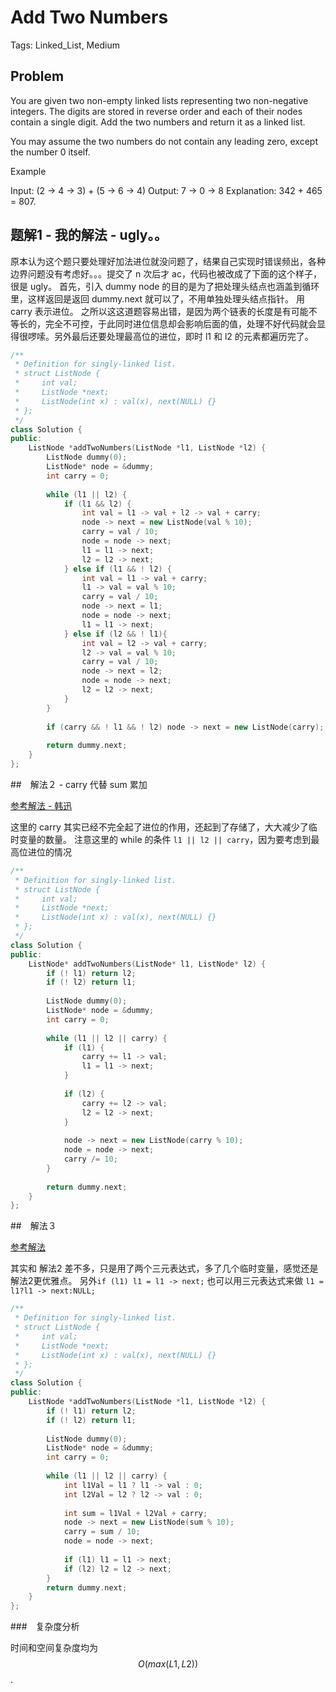 # Add Two Numbers

Tags: Linked_List, Medium

## Problem

You are given two non-empty linked lists representing two non-negative integers. The digits are stored in reverse order and each of their nodes contain a single digit. Add the two numbers and return it as a linked list.

You may assume the two numbers do not contain any leading zero, except the number 0 itself.

Example

Input: (2 -> 4 -> 3) + (5 -> 6 -> 4)
Output: 7 -> 0 -> 8
Explanation: 342 + 465 = 807.

## 题解1 - 我的解法 - ugly。。

原本认为这个题只要处理好加法进位就没问题了，结果自己实现时错误频出，各种边界问题没有考虑好。。。提交了 n 次后才 ac，代码也被改成了下面的这个样子，很是 ugly。
首先，引入 dummy node 的目的是为了把处理头结点也涵盖到循环里，这样返回是返回 dummy.next 就可以了，不用单独处理头结点指针。
用 carry 表示进位。
之所以这这道题容易出错，是因为两个链表的长度是有可能不等长的，完全不可控，于此同时进位信息却会影响后面的值，处理不好代码就会显得很啰嗦。另外最后还要处理最高位的进位，即时 l1 和 l2 的元素都遍历完了。

```cpp
/**
 * Definition for singly-linked list.
 * struct ListNode {
 *     int val;
 *     ListNode *next;
 *     ListNode(int x) : val(x), next(NULL) {}
 * };
 */
class Solution {
public:
    ListNode *addTwoNumbers(ListNode *l1, ListNode *l2) {
        ListNode dummy(0);
        ListNode* node = &dummy;
        int carry = 0;
        
        while (l1 || l2) {
            if (l1 && l2) {
                int val = l1 -> val + l2 -> val + carry;
                node -> next = new ListNode(val % 10);
                carry = val / 10;
                node = node -> next;
                l1 = l1 -> next;
                l2 = l2 -> next;
            } else if (l1 && ! l2) {
                int val = l1 -> val + carry;
                l1 -> val = val % 10;
                carry = val / 10;
                node -> next = l1;
                node = node -> next;
                l1 = l1 -> next;
            } else if (l2 && ! l1){
                int val = l2 -> val + carry;
                l2 -> val = val % 10;
                carry = val / 10;
                node -> next = l2;
                node = node -> next;
                l2 = l2 -> next;
            }
        }
        
        if (carry && ! l1 && ! l2) node -> next = new ListNode(carry);
        
        return dummy.next;
    }
};
```

##　解法２ - carry 代替 sum 累加

[参考解法 - 韩迅](https://www.nowcoder.com/questionTerminal/56f8d422eae04f129c8e5a05299ae275)

这里的 carry 其实已经不完全起了进位的作用，还起到了存储了，大大减少了临时变量的数量。
注意这里的 while 的条件 `l1 || l2 || carry`，因为要考虑到最高位进位的情况

```cpp
/**
 * Definition for singly-linked list.
 * struct ListNode {
 *     int val;
 *     ListNode *next;
 *     ListNode(int x) : val(x), next(NULL) {}
 * };
 */
class Solution {
public:
    ListNode* addTwoNumbers(ListNode* l1, ListNode* l2) {
        if (! l1) return l2;
        if (! l2) return l1;
        
        ListNode dummy(0);
        ListNode* node = &dummy;
        int carry = 0;
        
        while (l1 || l2 || carry) {
            if (l1) {
                carry += l1 -> val;
                l1 = l1 -> next;
            }
            
            if (l2) {
                carry += l2 -> val;
                l2 = l2 -> next;
            }
            
            node -> next = new ListNode(carry % 10);
            node = node -> next;
            carry /= 10;
        }
        
        return dummy.next;
    }
};
```

##　解法３　

[参考解法](https://algorithm.yuanbin.me/zh-hans/linked_list/add_two_numbers.html)

其实和 解法2 差不多，只是用了两个三元表达式，多了几个临时变量，感觉还是解法2更优雅点。
另外`if (l1) l1 = l1 -> next;` 也可以用三元表达式来做 `l1 = l1?l1 -> next:NULL;`

```cpp
/**
 * Definition for singly-linked list.
 * struct ListNode {
 *     int val;
 *     ListNode *next;
 *     ListNode(int x) : val(x), next(NULL) {}
 * };
 */
class Solution {
public:
    ListNode *addTwoNumbers(ListNode *l1, ListNode *l2) {
        if (! l1) return l2;
        if (! l2) return l1;
        
        ListNode dummy(0);
        ListNode* node = &dummy;
        int carry = 0;
        
        while (l1 || l2 || carry) {
            int l1Val = l1 ? l1 -> val : 0;
            int l2Val = l2 ? l2 -> val : 0;
            
            int sum = l1Val + l2Val + carry;
            node -> next = new ListNode(sum % 10);
            carry = sum / 10;
            node = node -> next;
            
            if (l1) l1 = l1 -> next;
            if (l2) l2 = l2 -> next;
        }
        return dummy.next;
    }
};
```

###　复杂度分析

时间和空间复杂度均为 $$O(max(L1, L2))$$.